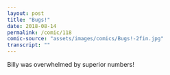 ```yaml
---
layout: post
title: "Bugs!"
date: 2018-08-14
permalink: /comic/118
comic-source: "assets/images/comics/Bugs!-2fin.jpg"
transcript: ""
---
```


Billy was overwhelmed by superior numbers!
